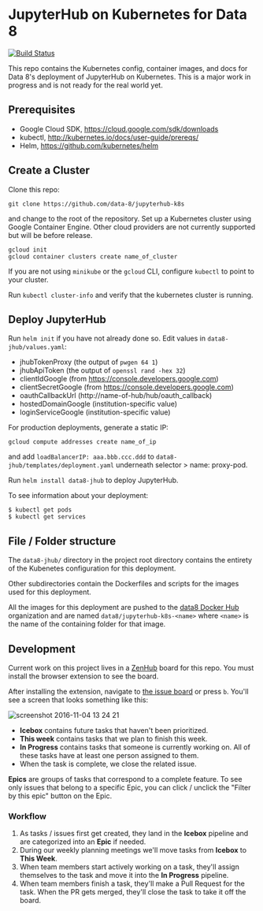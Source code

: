 JupyterHub on Kubernetes for Data 8
=======

[![Build Status](https://travis-ci.org/data-8/jupyterhub-k8s.svg?branch=master)](https://travis-ci.org/data-8/jupyterhub-k8s)

This repo contains the Kubernetes config, container images, and docs for Data
8's deployment of JupyterHub on Kubernetes. This is a major work in progress
and is not ready for the real world yet.

Prerequisites
-------
- Google Cloud SDK, https://cloud.google.com/sdk/downloads
- kubectl, http://kubernetes.io/docs/user-guide/prereqs/
- Helm, https://github.com/kubernetes/helm

Create a Cluster
-------

Clone this repo:

    git clone https://github.com/data-8/jupyterhub-k8s

and change to the root of the repository. Set up a Kubernetes cluster using
Google Container Engine. Other cloud providers are not currently supported
but will be before release.

    gcloud init
    gcloud container clusters create name_of_cluster

If you are not using `minikube` or the `gcloud` CLI, configure `kubectl` to
point to your cluster.

Run `kubectl cluster-info` and verify that the kubernetes cluster is running.

Deploy JupyterHub
-------
Run `helm init` if you have not already done so. Edit values in
`data8-jhub/values.yaml`:

 - jhubTokenProxy (the output of `pwgen 64 1`)
 - jhubApiToken (the output of `openssl rand -hex 32`)
 - clientIdGoogle (from https://console.developers.google.com)
 - clientSecretGoogle (from https://console.developers.google.com)
 - oauthCallbackUrl (http://name-of-hub/hub/oauth_callback)
 - hostedDomainGoogle (institution-specific value)
 - loginServiceGoogle (institution-specific value)

For production deployments, generate a static IP:

    gcloud compute addresses create name_of_ip

and add `loadBalancerIP: aaa.bbb.ccc.ddd` to `data8-jhub/templates/deployment.yaml` 
underneath selector > name: proxy-pod.

Run `helm install data8-jhub` to deploy JupyterHub.

To see information about your deployment:
```
$ kubectl get pods
$ kubectl get services
```

File / Folder structure
-------

The `data8-jhub/` directory in the project root directory contains the entirety of
the Kubenetes configuration for this deployment.

Other subdirectories contain the Dockerfiles and scripts for the images used for
this deployment.

All the images for this deployment are pushed to the [data8 Docker Hub][]
organization and are named `data8/jupyterhub-k8s-<name>` where `<name>` is the
name of the containing folder for that image.

[data8 Docker Hub]: http://hub.docker.com/r/data8/

Development
-------

Current work on this project lives in a [ZenHub][] board for this repo. You
must install the browser extension to see the board.

After installing the extension, navigate to [the issue board](#boards) or press
`b`. You'll see a screen that looks something like this:

![screenshot 2016-11-04 13 24 21](https://cloud.githubusercontent.com/assets/2468904/20021193/084bb660-a292-11e6-9720-10746f475746.png)

- **Icebox** contains future tasks that haven't been prioritized.
- **This week** contains tasks that we plan to finish this week.
- **In Progress** contains tasks that someone is currently working on. All of
  these tasks have at least one person assigned to them.
- When the task is complete, we close the related issue.

**Epics** are groups of tasks that correspond to a complete feature. To see
only issues that belong to a specific Epic, you can click / unclick the
"Filter by this epic" button on the Epic.

[ZenHub]: https://www.zenhub.com/

### Workflow

1. As tasks / issues first get created, they land in the **Icebox** pipeline
   and are categorized into an **Epic** if needed.
2. During our weekly planning meetings we'll move tasks from **Icebox** to
   **This Week**.
3. When team members start actively working on a task, they'll assign
   themselves to the task and move it into the **In Progress** pipeline.
4. When team members finish a task, they'll make a Pull Request for the task.
   When the PR gets merged, they'll close the task to take it off the board.
